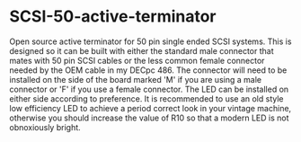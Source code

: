 # SCSI-50-active-terminator
Open source active terminator for 50 pin single ended SCSI systems. This is designed so it can be built with either the standard male connector that mates with 50 pin SCSI cables or the less common female connector needed by the OEM cable in my DECpc 486. The connector will need to be installed on the side of the board marked 'M' if you are using a male connector or 'F' if you use a female connector. The LED can be installed on either side according to preference. It is recommended to use an old style low efficiency LED to achieve a period correct look in your vintage machine, otherwise you should increase the value of R10 so that a modern LED is not obnoxiously bright.
